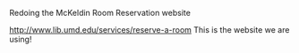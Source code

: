 Redoing the McKeldin Room Reservation website

http://www.lib.umd.edu/services/reserve-a-room
This is the website we are using!